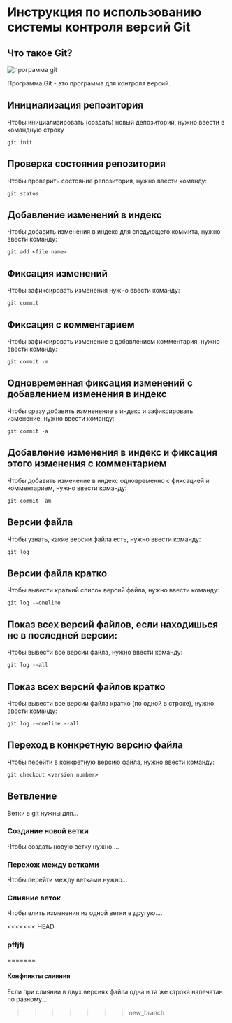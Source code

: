 # **Инструкция по использованию системы контроля версий Git**

## Что такое Git?

![программа git](git.jpg)

Программа Git - это программа для контроля версий.

## Инициализация репозитория

Чтобы инициализировать (создать) новый депозиторий, нужно ввести в командную строку

    git init

## Проверка состояния репозитория

Чтобы проверить состояние репозитория, нужно ввести команду:

    git status

## Добавление изменений в индекс

Чтобы добавить изменения в индекс для следующего коммита, нужно ввести команду:

    git add <file name>

## Фиксация изменений

Чтобы зафиксировать изменения нужно ввести команду:

    git commit

## Фиксация с комментарием

Чтобы зафиксировать изменение с добавлением комментария, нужно ввести команду:

    git commit -m

## Одновременная фиксация изменений с добавлением изменения в индекс

Чтобы сразу добавить измненение в индекс и зафиксировать изменение, нужно ввести команду:

    git commit -a

## Добавление изменения в индекс и фиксация этого изменения с комментарием

Чтобы добавить изменение в индекс одновременно с фиксацией и комментарием, нужно ввести команду:

    git commit -am

## Версии файла

Чтобы узнать, какие версии файла есть, нужно ввести команду:

    git log

## Версии файла кратко

Чтобы вывести краткий список версий файла, нужно ввести команду:

    git log --oneline

## Показ всех версий файлов, если находишься не в последней версии:

Чтобы вывести все версии файла, нужно ввести команду:

    git log --all

## Показ всех версий файлов кратко

Чтобы вывести все версии файла кратко (по одной в строке), нужно ввести команду:

    git log --oneline --all

## Переход в конкретную версию файла

Чтобы перейти в конкретную версию файла, нужно ввести команду:

    git checkout <version number>

## Ветвление

Ветки в git нужны для...

### Создание новой ветки

Чтобы создать новую ветку нужно....

### Перехож между ветками

Чтобы перейти между ветками нужно...

### Слияние веток

Чтобы влить изменения из одной ветки в другую....

<<<<<<< HEAD
### pffjfj
=======
#### Конфликты слияния

Если при слиянии в двух версиях файла одна и та же строка напечатан по разному...
>>>>>>> new_branch

